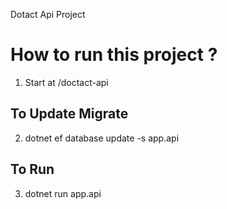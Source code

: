 Dotact Api Project

# How to run this project ?
1. Start at /doctact-api
## To Update Migrate
2. dotnet ef database update -s app.api
## To Run
3. dotnet run app.api
